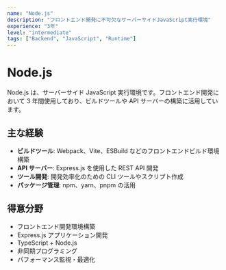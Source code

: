 ```yaml
---
name: "Node.js"
description: "フロントエンド開発に不可欠なサーバーサイドJavaScript実行環境"
experience: "3年"
level: "intermediate"
tags: ["Backend", "JavaScript", "Runtime"]
---
```


# Node.js

Node.js は、サーバーサイド JavaScript 実行環境です。フロントエンド開発において 3 年間使用しており、ビルドツールや API サーバーの構築に活用しています。

## 主な経験

- **ビルドツール**: Webpack、Vite、ESBuild などのフロントエンドビルド環境構築
- **API サーバー**: Express.js を使用した REST API 開発
- **ツール開発**: 開発効率化のための CLI ツールやスクリプト作成
- **パッケージ管理**: npm、yarn、pnpm の活用

## 得意分野

- フロントエンド開発環境構築
- Express.js アプリケーション開発
- TypeScript + Node.js
- 非同期プログラミング
- パフォーマンス監視・最適化

